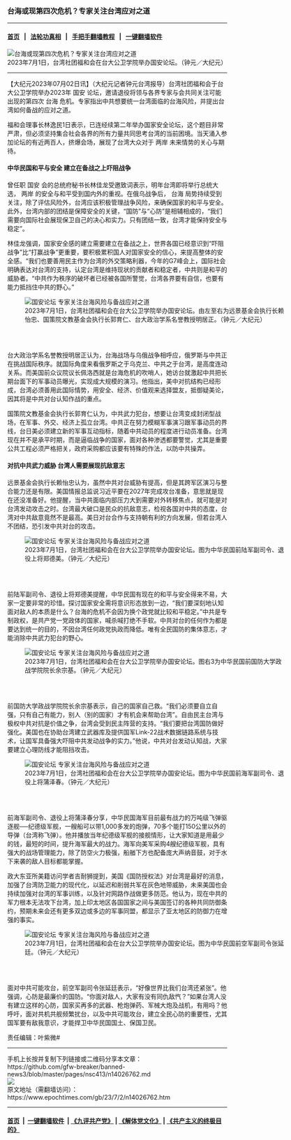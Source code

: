### 台海或现第四次危机？专家关注台湾应对之道
------------------------

#### [首页](https://github.com/gfw-breaker/banned-news3/blob/master/README.md) &nbsp;&nbsp;|&nbsp;&nbsp; [法轮功真相](https://github.com/begood0513/basic/blob/master/README.md)  &nbsp;&nbsp;|&nbsp;&nbsp; [手把手翻墙教程](https://github.com/gfw-breaker/guides/wiki)  &nbsp;&nbsp;|&nbsp;&nbsp; [一键翻墙软件](https://github.com/gfw-breaker/nogfw/blob/master/README.md)  



<div><img alt="台海或现第四次危机？专家关注台湾应对之道" class="attachment-djy_600_400 size-djy_600_400 wp-post-image" src="https://i.epochtimes.com/assets/uploads/2023/07/id14026976-2307011901202378-600x400.jpg"/>
<div class="caption">
 2023年7月1日，台湾社团福和会在台大公卫学院举办国安论坛。（钟元／大纪元）
</div></div><hr/>


<div><p>
 【大纪元2023年07月02日讯】（大纪元记者钟元台湾报导）台湾社团福和会于台大公卫学院举办2023年
 <ok href="https://www.epochtimes.com/gb/tag/%E5%9B%BD%E5%AE%89.html">
  国安
 </ok>
 论坛，邀请退役将领与各界专家与会共同关注可能出现的第四次
 <ok href="https://www.epochtimes.com/gb/tag/%E5%8F%B0%E6%B5%B7.html">
  台海
 </ok>
 危机。专家指出中共想要统一台湾面临的台海风险，并提出台湾如何备战的应对之道。
</p>
<p>
 福和会理事长林逸民1日表示，已连经续第二年举办国家安全论坛，这个题目非常严肃，但必须坚持集合社会各界的所有力量共同思考台湾的当前困境。当天涌入参加论坛的有近两百人，挤爆会场，展现了台湾大众对于
 <ok href="https://www.epochtimes.com/gb/tag/%E4%B8%A4%E5%B2%B8.html">
  两岸
 </ok>
 未来情势的关心与期待。
</p>
<h4>
 中华民国和平与安全 建立在备战之上吓阻战争
</h4>
<p>
 曾任职
 <ok href="https://www.epochtimes.com/gb/tag/%E5%9B%BD%E5%AE%89.html">
  国安
 </ok>
 会的总统府秘书长林佳龙受邀致词表示，明年台湾即将举行总统大选，
 <ok href="https://www.epochtimes.com/gb/tag/%E4%B8%A4%E5%B2%B8.html">
  两岸
 </ok>
 的安全与和平受到国内外的重视。在俄乌战争后，
 <ok href="https://www.epochtimes.com/gb/tag/%E5%8F%B0%E6%B5%B7.html">
  台海
 </ok>
 局势持续受到关注，除了评估风险外，台湾应该积极管理战争风险，来确保国家的和平与安全。此外，台湾内部的团结是保障安全的关键，“国防”与“心防”是相辅相成的，“我们需要向国际社会展现保卫自己的决心和实力。只有团结一致，台湾才能保持安全与稳定”。
</p>
<p>
 林佳龙强调，国家安全感的建立需要建立在备战之上，世界各国已经意识到“吓阻战争”比“打赢战争”更重要，要积极累积国人对国家安全的信心，来提高整体的安全感。“我们也要善用民主作为台湾的外交策略利器，今年的G7峰会上，国际社会明确表达对台湾的支持，认定台湾是维持现状的贡献者和稳定者，中共则是和平的威胁者。“中共作为秩序的破坏者已经被各国所警觉，台湾各界要有自信，也要有能力抵挡住中共的野心。”
</p>
<figure aria-describedby="caption-attachment-14026979" class="wp-caption aligncenter" id="attachment_14026979" style="width: 600px">
 <ok href="https://i.epochtimes.com/assets/uploads/2023/07/id14026979-2307011901042378.jpg" target="_blank">
  <img alt="国安论坛 专家关注台海风险与备战应对之道" class="size-large wp-image-14026979" src="https://i.epochtimes.com/assets/uploads/2023/07/id14026979-2307011901042378-600x400.jpg" title="国安论坛 专家关注台海风险与备战应对之道"/>
 </ok>
 <br/><figcaption class="wp-caption-text" id="caption-attachment-14026979">
  2023年7月1日，台湾社团福和会在台大公卫学院举办国安论坛。由左至右为远景基金会执行长赖怡忠、国策院文教基金会执行长郭育仁、台大政治学系名誉教授明居正。（钟元／大纪元）
 </figcaption><br/>
</figure><br/>
<p>
 台大政治学系名誉教授明居正认为，台海战场与乌俄战争相呼应，俄罗斯与中共正在挑战国际秩序。就国际角度来看俄罗斯之于乌克兰、中共之于台湾，是高度连动关系。而美国前众议院议长佩洛西就是台海危机的吹哨人，她访台就激起中共把长期台面下的军事动员曝光，实现成大规模的演习。他指出，美中对抗结构已经形成，台湾必须善用此国际情势，用安全、经济、价值观来选择盟友，抵御疑美论，因其将是中共对台认知作战的重点。
</p>
<p>
 国策院文教基金会执行长郭育仁认为，中共武力犯台，想要让台湾变成封闭型战场，在军事、外交、经济上孤立台湾。中共正在努力模糊军事演习跟军事动员的界线，台日美必须建立新的军事互动指标，随着中共动员的程度进行动员准备。台湾现在并不是承平时期，而是逼临战争的国家，面对各种渗透都要警觉，尤其是重要公共工程必须严格把关，政府采购都应该要有特殊的作法，以防中共操弄。
</p>
<h4>
 对抗中共武力威胁 台湾人需要展现抗敌意志
</h4>
<p>
 远景基金会执行长赖怡忠认为，虽然中共对台威胁有提高，但是其跨军区演习与整合能力还是有限。美国情报总监说习近平要在2027年完成攻台准备，意思就是现在还没准备好。他提醒，当中共面临内部压力大到需要对外转移焦点，就可能是对台湾发动攻击之时。台湾最大破口是民众的抗敌意志，检视各国对中共的态度，台湾对中共敌意竟然不是最高。美日对台合作与支持朝有利的方向发展，但若台湾人不团结，恐引发中共对台的攻击。
</p>
<figure aria-describedby="caption-attachment-14026981" class="wp-caption aligncenter" id="attachment_14026981" style="width: 600px">
 <ok href="https://i.epochtimes.com/assets/uploads/2023/07/id14026981-2307011901092378.jpg" target="_blank">
  <img alt="国安论坛 专家关注台海风险与备战应对之道" class="size-large wp-image-14026981" src="https://i.epochtimes.com/assets/uploads/2023/07/id14026981-2307011901092378-600x400.jpg" title="国安论坛 专家关注台海风险与备战应对之道"/>
 </ok>
 <br/><figcaption class="wp-caption-text" id="caption-attachment-14026981">
  2023年7月1日，台湾社团福和会在台大公卫学院举办国安论坛。图为中华民国前陆军副司令、退役上将郑德美。（钟元／大纪元）
 </figcaption><br/>
</figure><br/>
<p>
 前陆军副司令、退役上将郑德美提醒，中华民国有现在的和平与安全得来不易，大家一定要非常的珍惜。探讨国家安全需将意识形态放到一边，“我们要深刻地认知面对敌人的本质是什么？台海的危机不会因为换个政党就比较和平稳定。”中共是专制政权，是共产党一党政体的国家，喊杀喊打绝不手软。中共对台的任何作为都是要达到统一的目的，不因台湾任何政党执政而降低。唯有全民国防的集体意志，才能消除中共武力犯台的野心。
</p>
<figure aria-describedby="caption-attachment-14026987" class="wp-caption aligncenter" id="attachment_14026987" style="width: 600px">
 <ok href="https://i.epochtimes.com/assets/uploads/2023/07/id14026987-2307011901062378.jpg" target="_blank">
  <img alt="国安论坛 专家关注台海风险与备战应对之道" class="size-large wp-image-14026987" src="https://i.epochtimes.com/assets/uploads/2023/07/id14026987-2307011901062378-600x400.jpg" title="国安论坛 专家关注台海风险与备战应对之道"/>
 </ok>
 <br/><figcaption class="wp-caption-text" id="caption-attachment-14026987">
  2023年7月1日，台湾社团福和会在台大公卫学院举办国安论坛。图右3为中华民国前国防大学政战学院院长余宗基。（钟元／大纪元）
 </figcaption><br/>
</figure><br/>
<p>
 前国防大学政战学院院长余宗基表示，自己的国家自己救。“我们必须要自立自强，只有自己有能力，别人（别的国家）才有机会来帮助台湾”。自由民主台湾与极权中共对抗是价值之争，台湾会受到民主阵营的支持。“我们要把台湾国防做好强化。美国也在协助台湾建立武器库及提供国军Link-22战术数据链路系统与技术，让国军具备强大吓阻中共发动战争的实力。”他说，中共对台发动认知战，大家要建立心理防线才能阻挡攻击。
</p>
<figure aria-describedby="caption-attachment-14026985" class="wp-caption aligncenter" id="attachment_14026985" style="width: 600px">
 <ok href="https://i.epochtimes.com/assets/uploads/2023/07/id14026985-2307011901232378.jpg" target="_blank">
  <img alt="国安论坛 专家关注台海风险与备战应对之道" class="size-large wp-image-14026985" src="https://i.epochtimes.com/assets/uploads/2023/07/id14026985-2307011901232378-600x400.jpg" title="国安论坛 专家关注台海风险与备战应对之道"/>
 </ok>
 <br/><figcaption class="wp-caption-text" id="caption-attachment-14026985">
  2023年7月1日，台湾社团福和会在台大公卫学院举办国安论坛。图为中华民国前海军副司令、退役上将蒲泽春。（钟元／大纪元）
 </figcaption><br/>
</figure><br/>
<p>
 前海军副司令、退役上将蒲泽春分享，中华民国海军目前最有战力的万吨级飞弹驱逐舰──纪德级军舰，一艘船可以带1,000多发的炮弹，70多个能打150公里以外的导弹（台湾称飞弹）。他并播放当年纪德级军舰的接舰情形，让大家知道是用最少的钱，最短的时间，提升海军最大的战力。海军向美军采购4艘纪德级军舰，具有强大的战场管理能力，除了防空火力极强，船艏下方也配备庞大声纳音鼓，对于水下来袭的敌人目标都能掌握。
</p>
<p>
 政大东亚所美籍访问学者吉耐狮提到，美国《国防授权法》对台湾是最好的消息，加强了台湾防卫能力的现代化，以延迟和削弱共军在灰色地带威胁，未来美国也会持续加强对台湾的军事训练，以及针对网路作战做更多防范。他认为，现在中共的军力根本无法攻下台湾，加上印太地区各国国家之间与美国签订的各种共同防御条约，预期未来会还有更多双边或多边的军事同盟，都显示了亚太地区的防御力在增强的事实。
</p>
<figure aria-describedby="caption-attachment-14026984" class="wp-caption aligncenter" id="attachment_14026984" style="width: 600px">
 <ok href="https://i.epochtimes.com/assets/uploads/2023/07/id14026984-2307011901122378.jpg" target="_blank">
  <img alt="国安论坛 专家关注台海风险与备战应对之道" class="size-large wp-image-14026984" src="https://i.epochtimes.com/assets/uploads/2023/07/id14026984-2307011901122378-600x400.jpg" title="国安论坛 专家关注台海风险与备战应对之道"/>
 </ok>
 <br/><figcaption class="wp-caption-text" id="caption-attachment-14026984">
  2023年7月1日，台湾社团福和会在台大公卫学院举办国安论坛。图为中华民国前空军副司令张延廷。（钟元／大纪元）
 </figcaption><br/>
</figure><br/>
<p>
 面对中共可能攻台，前空军副司令张延廷表示，“好像世界比我们台湾还紧张”。他强调，心防是最廉价的国防。“你面对敌人，大家有没有同仇敌忾？”如果台湾人没有建立这样的心防，国家买再多的武器、枪炮弹药、军械大炮及战机，有用吗？他呼吁，面对共机共舰频繁扰台，以及中共可能攻台，建立全民心防的重要性，尤其国军要有敌我意识，才能捍卫中华民国国土、保国卫民。
</p>
<p>
 责任编辑：叶紫微#
</p>
</div>
<hr/>
手机上长按并复制下列链接或二维码分享本文章：<br/>
https://github.com/gfw-breaker/banned-news3/blob/master/pages/nsc413/n14026762.md <br/>
<a href='https://github.com/gfw-breaker/banned-news3/blob/master/pages/nsc413/n14026762.md'><img src='https://github.com/gfw-breaker/banned-news3/blob/master/pages/nsc413/n14026762.md.png'/></a> <br/>
原文地址（需翻墙访问）：https://www.epochtimes.com/gb/23/7/2/n14026762.htm


------------------------
#### [首页](https://github.com/gfw-breaker/banned-news3/blob/master/README.md) &nbsp;|&nbsp; [一键翻墙软件](https://github.com/gfw-breaker/nogfw/blob/master/README.md) &nbsp;| [《九评共产党》](https://github.com/gfw-breaker/9ping.md/blob/master/README.md#九评之一评共产党是什么) | [《解体党文化》](https://github.com/gfw-breaker/jtdwh.md/blob/master/README.md) | [《共产主义的终极目的》](https://github.com/gfw-breaker/gczydzjmd.md/blob/master/README.md)


<img src='http://gfw-breaker.win/banned-news3/pages/nsc413/n14026762.md' width='0px' height='0px'/>